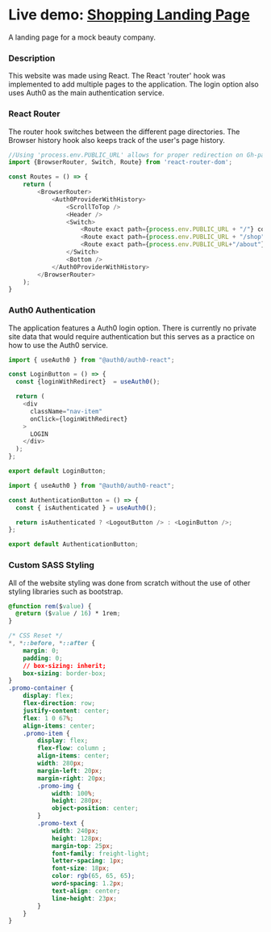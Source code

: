 # Live demo: [Shopping Landing Page](https://asapcrafter.github.io/shopping-cart/)
A landing page for a mock beauty company.

### Description
This website was made using React. The React 'router' hook was implemented to add multiple pages to the application. The login option also uses Auth0 as the main authentication service. 

### React Router
The router hook switches between the different page directories. The Browser history hook also keeps track of the user's page history.
``` javascript
//Using 'process.env.PUBLIC_URL' allows for proper redirection on Gh-pages
import {BrowserRouter, Switch, Route} from 'react-router-dom';

const Routes = () => {
    return (
        <BrowserRouter>
            <Auth0ProviderWithHistory>
                <ScrollToTop />
                <Header />
                <Switch>
                    <Route exact path={process.env.PUBLIC_URL + "/"} component={Home}/>
                    <Route exact path={process.env.PUBLIC_URL + "/shop"} component={Shop}/>
                    <Route exact path={process.env.PUBLIC_URL+"/about"} component={About}/>
                </Switch>
                <Bottom />
            </Auth0ProviderWithHistory>
        </BrowserRouter>
    );
}
```
### Auth0 Authentication
The application features a Auth0 login option. There is currently no private site data that would require authentication but this serves as a practice on how to use the Auth0 service.
``` javascript
import { useAuth0 } from "@auth0/auth0-react";

const LoginButton = () => {
  const {loginWithRedirect}  = useAuth0();

  return (
    <div
      className="nav-item"
      onClick={loginWithRedirect}
    >
      LOGIN
    </div>
  );
};

export default LoginButton;
```
``` javascript
import { useAuth0 } from "@auth0/auth0-react";

const AuthenticationButton = () => {
  const { isAuthenticated } = useAuth0();

  return isAuthenticated ? <LogoutButton /> : <LoginButton />;
};

export default AuthenticationButton;
```
### Custom SASS Styling
All of the website styling was done from scratch without the use of other styling libraries such as bootstrap. 
``` css
@function rem($value) {
  @return ($value / 16) * 1rem;
}

/* CSS Reset */
*, *::before, *::after { 
    margin: 0;
    padding: 0;
    // box-sizing: inherit;
    box-sizing: border-box;
}
.promo-container {
    display: flex;
    flex-direction: row;
    justify-content: center;
    flex: 1 0 67%;
    align-items: center;
    .promo-item {
        display: flex;
        flex-flow: column ;
        align-items: center;
        width: 280px;
        margin-left: 20px;
        margin-right: 20px;
        .promo-img {
            width: 100%;
            height: 280px;
            object-position: center;
        }
        .promo-text {
            width: 240px;
            height: 128px;
            margin-top: 25px;
            font-family: freight-light;
            letter-spacing: 1px;
            font-size: 18px;
            color: rgb(65, 65, 65);
            word-spacing: 1.2px;
            text-align: center;
            line-height: 23px;
        }
    }
}
```

